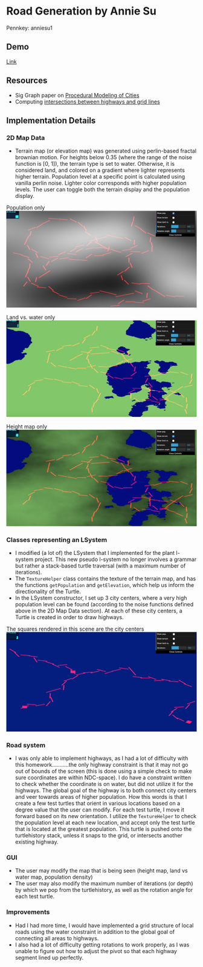 # Road Generation by Annie Su 
Pennkey: anniesu1

## Demo
[Link](anniesu1.github.io/road-generation)

## Resources
- Sig Graph paper on [Procedural Modeling of Cities](proceduralCityGeneration.pdf) 
- Computing [intersections between highways and grid lines](https://github.com/emily-vo/city-forgery/blob/master/src/voronoi.js)

## Implementation Details
### 2D Map Data
- Terrain map (or elevation map) was generated using perlin-based fractal brownian motion. For heights below 0.35 (where
the range of the noise function is [0, 1]), the terrain type is set to water. Otherwise, it is considered land, and colored
on a gradient where lighter represents higher terrain. 
Population level at a specific point is calculated
using vanilla perlin noise. Lighter color corresponds with higher population levels. The user can toggle both the terrain display
and the population display.

Population only
![](population.png)

Land vs. water only
![](landvwater.png)

Height map only
![](heightmap.png)

### Classes representing an LSystem 
- I modified (a lot of) the LSystem that I implemented for the plant l-system project. This new pseudo l-system no longer involves a grammar
but rather a stack-based turtle traversal (with a maximum number of iterations).
- The `TextureHelper` class contains the texture of the terrain map, and has the functions `getPopulation` and `getElevation`, which
help us inform the directionality of the Turtle.
- In the LSystem constructor, I set up 3 city centers, where a very high population level can be found (according to
the noise functions defined above in the 2D Map Data section). At each of these city centers, a Turtle is created in order to
draw highways. 

The squares rendered in this scene are the city centers
![](citycenters.png)

### Road system
- I was only able to implement highways, as I had a lot of difficulty with this homework...........the only highway constraint 
is that it may not go out of bounds of the screen (this is done using a simple check to make sure coordinates are within NDC-space).
I do have a constraint written to check whether the coordinate is on water, but did not utilize it for the highways. The global
goal of the highway is to both connect city centers and veer towards areas of higher population. How this words is that I create
a few test turtles that orient in various locations based on a degree value that the user can modify. For each test turtle, 
I move it forward based on its new orientation. 
I utilize the `TextureHelper` to check the population level at each new location, and accept only the test turtle that is 
located at the greatest population. This turtle is pushed onto the turtlehistory stack, unless it snaps to the grid, or 
intersects another existing highway. 

### GUI
- The user may modify the map that is being seen (height map, land vs water map, population density)
- The user may also modify the maximum number of iterations (or depth) by which we pop from the turtlehistory, as well
as the rotation angle for each test turtle. 

### Improvements
- Had I had more time, I would have implemented a grid structure of local roads using the water constraint in addition to the global
goal of connecting all areas to highways.
- I also had a lot of difficulty getting rotations to work properly, as I was unable to figure out how to adjust the pivot so
that each highway segment lined up perfectly.
